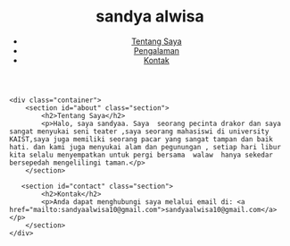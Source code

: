 <!DOCTYPE html>
<html lang="id">
<head>
    <meta charset="UTF-8">
    <meta name="viewport" content="width=device-width, initial-scale=1.0">
    
</head>
<body>
    <header>
        <h1>sandya alwisa</h1>
        <nav>
            <ul>
                <li><a href="#about">Tentang Saya</a></li>
                <li><a href="#experience">Pengalaman</a></li>
                <li><a href="#contact">Kontak</a></li>
            </ul>
        </nav>
    </header>

    <div class="container">
        <section id="about" class="section">
            <h2>Tentang Saya</h2>
            <p>Halo, saya sandyaa. Saya  seorang pecinta drakor dan saya sangat menyukai seni teater ,saya seorang mahasiswi di university KAIST,saya juga memiliki seorang pacar yang sangat tampan dan baik hati. dan kami juga menyukai alam dan pegunungan , setiap hari libur kita selalu menyempatkan untuk pergi bersama  walaw  hanya sekedar bersepedah mengelilingi taman.</p>
        </section>

       <section id="contact" class="section">
            <h2>Kontak</h2>
            <p>Anda dapat menghubungi saya melalui email di: <a href="mailto:sandyaalwisa10@gmail.com">sandyaalwisa10@gmail.com</a></p>
        </section>
    </div>

  
</body>
</html>

